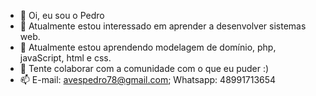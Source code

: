 - 👋 Oi, eu sou o Pedro
- 👀 Atualmente estou interessado em aprender a desenvolver sistemas web.
- 🌱 Atualmente estou aprendendo modelagem de domínio, php, javaScript, html e css.
- 💞️ Tente colaborar com a comunidade com o que eu puder :)
- 📫 E-mail: avespedro78@gmail.com; Whatsapp: 48991713654
<!---
Pedro5465/Pedro5465 is a ✨ special ✨ repository because its `README.md` (this file) appears on your GitHub profile.
You can click the Preview link to take a look at your changes.
--->
